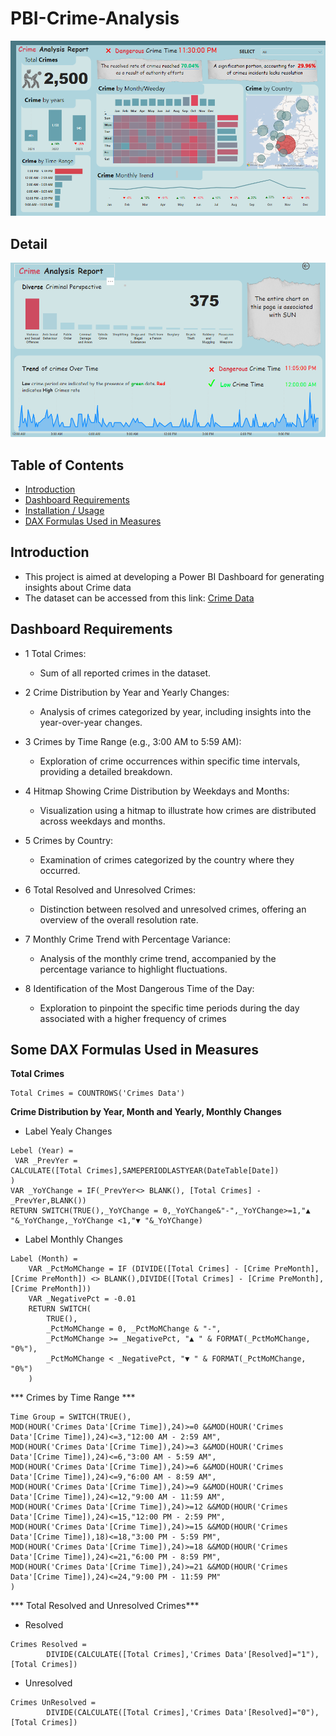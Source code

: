 # PBI-Crime-Analysis

![Dashboard Image](https://github.com/quynhnguyenuet/Dash_Board_Project/blob/main/Crime%20Dashboard/Edit_background/Report.png "Final Dashboard Image")
## Detail
![Dashboard Detail](https://github.com/quynhnguyenuet/Dash_Board_Project/blob/main/Crime%20Dashboard/Edit_background/Details.png)
## Table of Contents
* [Introduction](#Introduction)
* [Dashboard Requirements](#Dashboard-Requirements)
* [Installation / Usage](#Installation--Usage)
* [DAX Formulas Used in Measures](#DAX-Formulas-Used-in-Measures)
## Introduction
* This project is aimed at developing a Power BI Dashboard for generating insights about Crime data
* The dataset can be accessed from this link: [Crime Data](https://github.com/quynhnguyenuet/Dash_Board_Project/tree/main/Crime%20Dashboard/Data)
## Dashboard Requirements
* 1 Total Crimes:
   - Sum of all reported crimes in the dataset.

* 2 Crime Distribution by Year and Yearly Changes:
   - Analysis of crimes categorized by year, including insights into the year-over-year changes.

* 3 Crimes by Time Range (e.g., 3:00 AM to 5:59 AM):
   - Exploration of crime occurrences within specific time intervals, providing a detailed breakdown.

* 4 Hitmap Showing Crime Distribution by Weekdays and Months:
   - Visualization using a hitmap to illustrate how crimes are distributed across weekdays and months.

* 5 Crimes by Country:
   - Examination of crimes categorized by the country where they occurred.

* 6 Total Resolved and Unresolved Crimes:
   - Distinction between resolved and unresolved crimes, offering an overview of the overall resolution rate.

* 7 Monthly Crime Trend with Percentage Variance:
   - Analysis of the monthly crime trend, accompanied by the percentage variance to highlight fluctuations.

* 8 Identification of the Most Dangerous Time of the Day:
   - Exploration to pinpoint the specific time periods during the day associated with a higher frequency of crimes
## Some DAX Formulas Used in Measures
**Total Crimes**
```dax
Total Crimes = COUNTROWS('Crimes Data')
```
**Crime Distribution by Year, Month and Yearly, Monthly Changes**
* Label Yealy Changes
```dax
Lebel (Year) = 
 VAR _PrevYer =
CALCULATE([Total Crimes],SAMEPERIODLASTYEAR(DateTable[Date])
)
VAR _YoYChange = IF(_PrevYer<> BLANK(), [Total Crimes] - _PrevYer,BLANK())
RETURN SWITCH(TRUE(),_YoYChange = 0,_YoYChange&"-",_YoYChange>=1,"▲ "&_YoYChange,_YoYChange <1,"▼ "&_YoYChange)
```
* Label Monthly Changes
```dax
Label (Month) = 
    VAR _PctMoMChange = IF (DIVIDE([Total Crimes] - [Crime PreMonth], [Crime PreMonth]) <> BLANK(),DIVIDE([Total Crimes] - [Crime PreMonth], [Crime PreMonth]))
    VAR _NegativePct = -0.01
    RETURN SWITCH(
        TRUE(),
        _PctMoMChange = 0, _PctMoMChange & "-",
        _PctMoMChange >= _NegativePct, "▲ " & FORMAT(_PctMoMChange, "0%"),
        _PctMoMChange < _NegativePct, "▼ " & FORMAT(_PctMoMChange, "0%")
    )
```
*** Crimes by Time Range ***
```dax
Time Group = SWITCH(TRUE(),
MOD(HOUR('Crimes Data'[Crime Time]),24)>=0 &&MOD(HOUR('Crimes Data'[Crime Time]),24)<=3,"12:00 AM - 2:59 AM",
MOD(HOUR('Crimes Data'[Crime Time]),24)>=3 &&MOD(HOUR('Crimes Data'[Crime Time]),24)<=6,"3:00 AM - 5:59 AM",
MOD(HOUR('Crimes Data'[Crime Time]),24)>=6 &&MOD(HOUR('Crimes Data'[Crime Time]),24)<=9,"6:00 AM - 8:59 AM",
MOD(HOUR('Crimes Data'[Crime Time]),24)>=9 &&MOD(HOUR('Crimes Data'[Crime Time]),24)<=12,"9:00 AM - 11:59 AM",
MOD(HOUR('Crimes Data'[Crime Time]),24)>=12 &&MOD(HOUR('Crimes Data'[Crime Time]),24)<=15,"12:00 PM - 2:59 PM",
MOD(HOUR('Crimes Data'[Crime Time]),24)>=15 &&MOD(HOUR('Crimes Data'[Crime Time]),18)<=18,"3:00 PM - 5:59 PM",
MOD(HOUR('Crimes Data'[Crime Time]),24)>=18 &&MOD(HOUR('Crimes Data'[Crime Time]),24)<=21,"6:00 PM - 8:59 PM",
MOD(HOUR('Crimes Data'[Crime Time]),24)>=21 &&MOD(HOUR('Crimes Data'[Crime Time]),24)<=24,"9:00 PM - 11:59 PM"
)
```
*** Total Resolved and Unresolved Crimes***
* Resolved 
```dax
Crimes Resolved = 
        DIVIDE(CALCULATE([Total Crimes],'Crimes Data'[Resolved]="1"),[Total Crimes])
```
* Unresolved 
```dax
Crimes UnResolved = 
        DIVIDE(CALCULATE([Total Crimes],'Crimes Data'[Resolved]="0"),[Total Crimes])
```
